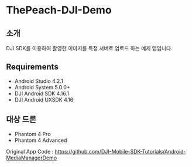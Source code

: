 # ThePeach-DJI-Demo

## 소개

DJI SDK를 이용하여 촬영한 이미지를 특정 서버로 업로드 하는 예제 앱입니다.

## Requirements

 - Android Studio 4.2.1
 - Android System 5.0.0+
 - DJI Android SDK 4.16.1
 - DJI Android UXSDK 4.16

## 대상 드론

 - Phantom 4 Pro
 - Phantom 4 Advanced

Original App Code : https://github.com/DJI-Mobile-SDK-Tutorials/Android-MediaManagerDemo

